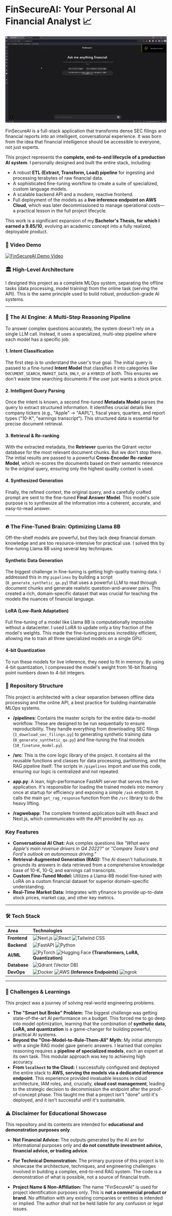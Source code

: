 # FinSecureAI: Your Personal AI Financial Analyst 📈

![FinSecureAI App Screenshot](docs/app_screenshot.png) 

FinSecureAI is a full-stack application that transforms dense SEC filings and financial reports into an intelligent, conversational experience. It was born from the idea that financial intelligence should be accessible to everyone, not just experts.

This project represents the **complete, end-to-end lifecycle of a production AI system**. I personally designed and built the entire stack, including:

*   A robust **ETL (Extract, Transform, Load) pipeline** for ingesting and processing terabytes of raw financial data.
*   A sophisticated fine-tuning workflow to create a suite of specialized, custom language models.
*   A scalable backend API and a modern, reactive frontend.
*   Full deployment of the models as a **live inference endpoint on AWS Cloud**, which was later decommissioned to manage operational costs—a practical lesson in the full project lifecycle.

This work is a significant expansion of my **Bachelor's Thesis, for which I earned a 9.85/10**, evolving an academic concept into a fully realized, deployable product.

### 🎥 Video Demo

[![FinSecureAI Demo Video](https://img.youtube.com/vi/iDzdU66SlCA/0.jpg)](https://youtu.be/iDzdU66SlCA)

### 🏛️ High-Level Architecture

I designed this project as a complete MLOps system, separating the offline tasks (data processing, model training) from the online task (serving the API). This is the same principle used to build robust, production-grade AI systems.

---

### 🧠 The AI Engine: A Multi-Step Reasoning Pipeline

To answer complex questions accurately, the system doesn't rely on a single LLM call. Instead, it uses a specialized, multi-step pipeline where each model has a specific job.

#### **1. Intent Classification**
The first step is to understand the user's true goal. The initial query is passed to a fine-tuned **Intent Model** that classifies it into categories like `DOCUMENT_SEARCH`, `MARKET_DATA_ONLY`, or a `HYBRID` of both. This ensures we don't waste time searching documents if the user just wants a stock price.

#### **2. Intelligent Query Parsing**
Once the intent is known, a second fine-tuned **Metadata Model** parses the query to extract structured information. It identifies crucial details like company tickers (e.g., "Apple" -> "AAPL"), fiscal years, quarters, and report types ("10-K", "earnings transcript"). This structured data is essential for precise document retrieval.

#### **3. Retrieval & Re-ranking**
With the extracted metadata, the **Retriever** queries the Qdrant vector database for the most relevant document chunks. But we don't stop there. The initial results are passed to a powerful **Cross-Encoder Re-ranker Model**, which re-scores the documents based on their semantic relevance to the original query, ensuring only the highest quality context is used.

#### **4. Synthesized Generation**
Finally, the refined context, the original query, and a carefully crafted prompt are sent to the fine-tuned **Final Answer Model**. This model's sole purpose is to synthesize all the information into a coherent, accurate, and easy-to-read answer.

---

### 🔥 The Fine-Tuned Brain: Optimizing Llama 8B

Off-the-shelf models are powerful, but they lack deep financial domain knowledge and are too resource-intensive for practical use. I solved this by fine-tuning Llama 8B using several key techniques.

#### **Synthetic Data Generation**
The biggest challenge in fine-tuning is getting high-quality training data. I addressed this in my `pipelines` by building a script (`8_generate_synthetic_qa.py`) that uses a powerful LLM to read through document chunks and generate realistic question-and-answer pairs. This created a rich, domain-specific dataset that was crucial for teaching the models the nuances of financial language.

#### **LoRA (Low-Rank Adaptation)**
Full fine-tuning of a model like Llama 8B is computationally impossible without a datacenter. I used LoRA to update only a tiny fraction of the model's weights. This made the fine-tuning process incredibly efficient, allowing me to train all three specialized models on a single GPU.

#### **4-bit Quantization**
To run these models for live inference, they need to fit in memory. By using 4-bit quantization, I compressed the model's weight from 16-bit floating point numbers down to 4-bit integers.

### 📂 Repository Structure

This project is architected with a clear separation between offline data processing and the online API, a best practice for building maintainable MLOps systems.

-   **/pipelines**: Contains the master scripts for the entire data-to-model workflow. These are designed to be run sequentially to ensure reproducibility. They handle everything from downloading SEC filings (`1_download_sec_filings.py`) to generating synthetic training data (`8_generate_synthetic_qa.py`) and fine-tuning the final models (`10_finetune_model.py`).

-   **/src**: This is the core logic library of the project. It contains all the reusable functions and classes for data processing, partitioning, and the RAG pipeline itself. The scripts in `/pipelines` import and use this code, ensuring our logic is centralized and not repeated.

-   **app.py**: A lean, high-performance FastAPI server that serves the live application. It's responsible for loading the trained models into memory once at startup for efficiency and exposing a simple `/ask` endpoint. It calls the main `get_rag_response` function from the `/src` library to do the heavy lifting.

-   **/ragwebapp**: The complete frontend application built with React and Next.js, which communicates with the API provided by `app.py`.

###  Key Features

*   **Conversational AI Chat:** Ask complex questions like *"What were Apple's main revenue drivers in Q4 2022?"* or *"Compare Tesla's and Ford's outlook on autonomous driving."*
*   **Retrieval-Augmented Generation (RAG):** The AI doesn't hallucinate. It grounds its answers in data retrieved from a comprehensive knowledge base of 10-K, 10-Q, and earnings call transcripts.
*   **Custom Fine-Tuned Model:** Utilizes a Llama-8B model fine-tuned with LoRA on a custom financial dataset for superior domain-specific understanding.
*   **Real-Time Market Data:** Integrates with yfinance to provide up-to-date stock prices, market cap, and other key metrics.

---

### 🛠️ Tech Stack

| Area      | Technologies                                                                                           |
| :-------- | :----------------------------------------------------------------------------------------------------- |
| **Frontend** | ![Next.js](https://img.shields.io/badge/Next.js-000000?style=for-the-badge&logo=next.js&logoColor=white) ![React](https://img.shields.io/badge/React-20232A?style=for-the-badge&logo=react&logoColor=61DAFB) ![Tailwind CSS](https://img.shields.io/badge/Tailwind_CSS-38B2AC?style=for-the-badge&logo=tailwind-css&logoColor=white) |
| **Backend**  | ![FastAPI](https://img.shields.io/badge/FastAPI-005571?style=for-the-badge&logo=fastapi) ![Python](https://img.shields.io/badge/Python-3776AB?style=for-the-badge&logo=python&logoColor=white) |
| **AI/ML**    | ![PyTorch](https://img.shields.io/badge/PyTorch-EE4C2C?style=for-the-badge&logo=pytorch&logoColor=white) ![Hugging Face](https://img.shields.io/badge/%F0%9F%A4%97_Hugging_Face-FFD21E?style=for-the-badge) **(Transformers, LoRA, Quantization)** |
| **Database** | ![Qdrant](https://img.shields.io/badge/Qdrant-AC1431?style-for-the-badge) (Vector DB)  |
| **DevOps**   | ![Docker](https://img.shields.io/badge/Docker-2496ED?style=for-the-badge&logo=docker&logoColor=white) ![AWS](https://img.shields.io/badge/AWS-232F3E?style=for-the-badge&logo=amazon-aws&logoColor=white) **(Inference Endpoints)** ![ngrok](https://img.shields.io/badge/ngrok-1F1E37?style=for-the-badge&logo=ngrok&logoColor=white) |

---

### 🎯 Challenges & Learnings

This project was a journey of solving real-world engineering problems.

-   **The "Smart but Broke" Problem:** The biggest challenge was getting state-of-the-art AI performance on a budget. This forced me to go deep into model optimization, learning that the combination of **synthetic data, LoRA, and quantization** is a game-changer for building powerful, practical AI systems.
-   **Beyond the "One-Model-to-Rule-Them-All" Myth:** My initial attempts with a single RAG model gave generic answers. I learned that complex reasoning requires a **pipeline of specialized models**, each an expert at its own task. This modular approach was key to achieving high accuracy.
-   **From `localhost` to the Cloud:** I successfully configured and deployed the entire stack to **AWS, serving the models via a dedicated inference endpoint**. This experience provided invaluable lessons in cloud architecture, IAM roles, and, crucially, **cloud cost management**, leading to the strategic decision to decommission the endpoint after the proof-of-concept phase. This taught me that a project isn't "done" until it's deployed, and it isn't successful until it's sustainable.

### ⚠️ Disclaimer for Educational Showcase

This repository and its contents are intended for **educational and demonstration purposes only**.

*   **Not Financial Advice:** The outputs generated by the AI are for informational purposes only and **do not constitute investment advice, financial advice, or trading advice**.

*   **For Technical Demonstration:** The primary purpose of this project is to showcase the architecture, techniques, and engineering challenges involved in building a complex, end-to-end RAG system. The code is a demonstration of what is possible, not a source of financial truth.

*   **Project Name & Non-Affiliation:** The name "FinSecureAI" is used for project identification purposes only. This is **not a commercial product or brand**. No affiliation with any existing companies or entities is intended or implied. The author shall not be held liable for any confusion or legal issues.
